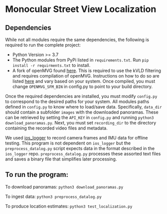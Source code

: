 # Monocular Street View Localization

## Dependencies

While not all modules require the same dependencies, the following is required to run the complete project:

- Python Version >= 3.7
- The Python modules from PyPi listed in `requirements.txt`. Run `pip install -r requirments.txt` to install.
- A fork of openMVG found [here](https://github.com/alexanderswerdlow/openMVG). This is required to use the kVLD filtering and requires compilation of openMVG. Instructions on how to do so are listed [here](https://github.com/alexanderswerdlow/openMVG/blob/develop/BUILD.md) and vary based on your system. Once compiled, you must change `OPENMVG_SFM_BIN` in config.py to point to your build directory.

Once the required dependencies are installed, you must modify `config.py` to correspond to the desired paths for your system. All modules paths defined in `config.py` to know where to load/save data. Specifically, `data_dir` should contain a subfolder `images` with the downloaded panoramas. These can be retrieved by setting the `API_KEY` in `config.py` and running `python3 download_panoramas.py`. Next, you must set `recording_dir` to the directory containing the recorded video files and metadata.

We used [ios_logger](https://github.com/Varvrar/ios_logger) to record camera frames and IMU data for offline testing. This program is not dependent on `ios_logger` but the `preprocess_datalog.py` script expects data in the format described in the `ios_logger` repo. `preprocess_datalog.py` processes these assorted text files and saves a binary file that simplifies later processing.

## To run the program:

To download panoramas: `python3 download_panoramas.py`

To ingest data: `python3 preprocess_datalog.py`

To produce location estimates: `python3 test_localization.py`

